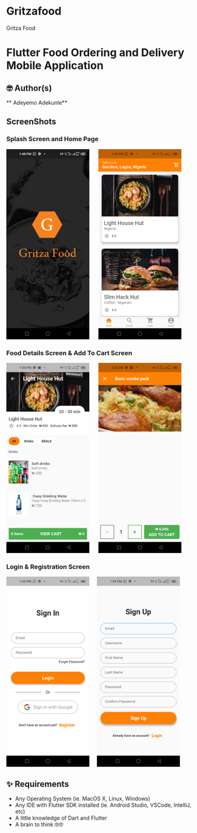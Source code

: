 # Gritzafood

Gritza Food

# Flutter Food Ordering and Delivery Mobile Application 

## 🤓 Author(s)
**  Adeyemo Adekunle** 

## ScreenShots
### Splash Screen and Home Page
<img src="screens/splash_screen_screen.png" height="500em" /> &nbsp;&nbsp;&nbsp;&nbsp; <img src="screens/home_screen.png" height="500em" />

### Food Details Screen & Add To Cart Screen
<img src="screens/restaurant_details_screen.png" height="500em" /> &nbsp;&nbsp;&nbsp;&nbsp; <img src="screens/add_to_cart_screen.png" height="500em" />

### Login & Registration Screen
<img src="screens/sign_in_screen.png" height="500em" />&nbsp;&nbsp;&nbsp;&nbsp; <img src="screens/sign_up_screen.png" height="500em" />

## ✨ Requirements
* Any Operating System (ie. MacOS X, Linux, Windows)
* Any IDE with Flutter SDK installed (ie.  Android Studio, VSCode, IntelliJ, etc)
* A little knowledge of Dart and Flutter
* A brain to think 🤓🤓

